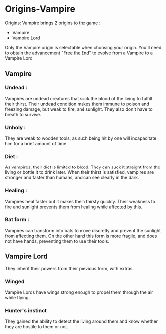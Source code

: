# Origins-Vampire
Origins: Vampire brings 2 origins to the game :
- Vampire
- Vampire Lord

Only the Vampire origin is selectable when choosing your origin. You'll need to obtain the advancement "[Free the End](https://minecraft.fandom.com/wiki/The_End#Achievements)" to evolve from a Vampire to a Vampire Lord

## Vampire

### Undead : 
Vampires are undead creatures that suck the blood of the living to fulfill their thirst.
Their undead condition makes them immune to poison and freezing damage, but weak to fire, and sunlight. They also don't have to breath to survive.

### Unholy :
They are weak to wooden tools, as such being hit by one will incapacitate him for a brief amount of time.

### Diet :
As vampires, their diet is limited to blood. They can suck it straight from the living or bottle it to drink later.
When their thirst is satisfied, vampires are stronger and faster than humans, and can see clearly in the dark.

### Healing :
Vampires heal faster but it makes them thirsty quickly.
Their weakness to fire and sunlight prevents them from healing while affected by this.

### Bat form :
Vampires can transform into bats to move discretly and prevent the sunlight from affecting them.
On the other hand this form is more fragile, and does not have hands, preventing them to use their tools.

## Vampire Lord
They inherit their powers from their previous form, with extras.

### Winged
Vampire Lords have wings strong enough to propel them through the air while flying.

### Hunter's instinct
They gained the ability to detect the living around them and know whether they are hostile to them or not.
